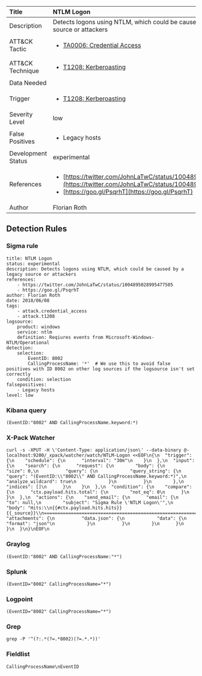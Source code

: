 | Title                | NTLM Logon                                                                                                                                                 |
|:---------------------|:------------------------------------------------------------------------------------------------------------------------------------------------------------|
| Description          | Detects logons using NTLM, which could be caused by a legacy source or attackers                                                                                                                                           |
| ATT&amp;CK Tactic    | <ul><li>[TA0006: Credential Access](https://attack.mitre.org/tactics/TA0006)</li></ul>  |
| ATT&amp;CK Technique | <ul><li>[T1208: Kerberoasting](https://attack.mitre.org/techniques/T1208)</li></ul>                             |
| Data Needed          | <ul></ul>                                                         |
| Trigger              | <ul><li>[T1208: Kerberoasting](../Triggers/T1208.md)</li></ul>  |
| Severity Level       | low                                                                                                                                                 |
| False Positives      | <ul><li>Legacy hosts</li></ul>                                                                  |
| Development Status   | experimental                                                                                                                                                |
| References           | <ul><li>[https://twitter.com/JohnLaTwC/status/1004895028995477505](https://twitter.com/JohnLaTwC/status/1004895028995477505)</li><li>[https://goo.gl/PsqrhT](https://goo.gl/PsqrhT)</li></ul>                                                          |
| Author               | Florian Roth                                                                                                                                                |


## Detection Rules

### Sigma rule

```
title: NTLM Logon
status: experimental
description: Detects logons using NTLM, which could be caused by a legacy source or attackers
references:
    - https://twitter.com/JohnLaTwC/status/1004895028995477505
    - https://goo.gl/PsqrhT
author: Florian Roth
date: 2018/06/08
tags:
    - attack.credential_access
    - attack.t1208
logsource:
    product: windows
    service: ntlm
    definition: Reqiures events from Microsoft-Windows-NTLM/Operational
detection:
    selection:
        EventID: 8002
        CallingProcessName: '*'  # We use this to avoid false positives with ID 8002 on other log sources if the logsource isn't set correctly
    condition: selection
falsepositives:
    - Legacy hosts
level: low

```





### Kibana query

```
(EventID:"8002" AND CallingProcessName.keyword:*)
```





### X-Pack Watcher

```
curl -s -XPUT -H \'Content-Type: application/json\' --data-binary @- localhost:9200/_xpack/watcher/watch/NTLM-Logon <<EOF\n{\n  "trigger": {\n    "schedule": {\n      "interval": "30m"\n    }\n  },\n  "input": {\n    "search": {\n      "request": {\n        "body": {\n          "size": 0,\n          "query": {\n            "query_string": {\n              "query": "(EventID:\\"8002\\" AND CallingProcessName.keyword:*)",\n              "analyze_wildcard": true\n            }\n          }\n        },\n        "indices": []\n      }\n    }\n  },\n  "condition": {\n    "compare": {\n      "ctx.payload.hits.total": {\n        "not_eq": 0\n      }\n    }\n  },\n  "actions": {\n    "send_email": {\n      "email": {\n        "to": null,\n        "subject": "Sigma Rule \'NTLM Logon\'",\n        "body": "Hits:\\n{{#ctx.payload.hits.hits}}{{_source}}\\n================================================================================\\n{{/ctx.payload.hits.hits}}",\n        "attachments": {\n          "data.json": {\n            "data": {\n              "format": "json"\n            }\n          }\n        }\n      }\n    }\n  }\n}\nEOF\n
```





### Graylog

```
(EventID:"8002" AND CallingProcessName:"*")
```





### Splunk

```
(EventID="8002" CallingProcessName="*")
```





### Logpoint

```
(EventID="8002" CallingProcessName="*")
```





### Grep

```
grep -P '^(?:.*(?=.*8002)(?=.*.*))'
```





### Fieldlist

```
CallingProcessName\nEventID
```


